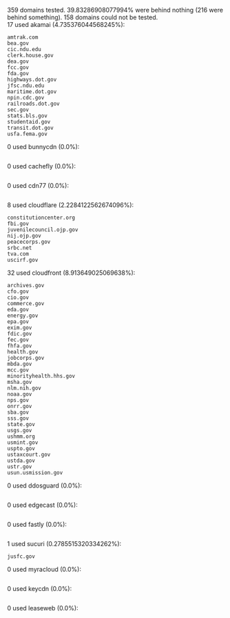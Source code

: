 359 domains tested. 39.83286908077994% were behind nothing (216 were behind something). 158 domains could not be tested.<br>
17 used akamai (4.735376044568245%):
```
amtrak.com
bea.gov
cic.ndu.edu
clerk.house.gov
dea.gov
fcc.gov
fda.gov
highways.dot.gov
jfsc.ndu.edu
maritime.dot.gov
npin.cdc.gov
railroads.dot.gov
sec.gov
stats.bls.gov
studentaid.gov
transit.dot.gov
usfa.fema.gov
```

0 used bunnycdn (0.0%):
```

```

0 used cachefly (0.0%):
```

```

0 used cdn77 (0.0%):
```

```

8 used cloudflare (2.2284122562674096%):
```
constitutioncenter.org
fbi.gov
juvenilecouncil.ojp.gov
nij.ojp.gov
peacecorps.gov
srbc.net
tva.com
uscirf.gov
```

32 used cloudfront (8.913649025069638%):
```
archives.gov
cfo.gov
cio.gov
commerce.gov
eda.gov
energy.gov
epa.gov
exim.gov
fdic.gov
fec.gov
fhfa.gov
health.gov
jobcorps.gov
mbda.gov
mcc.gov
minorityhealth.hhs.gov
msha.gov
nlm.nih.gov
noaa.gov
nps.gov
onrr.gov
sba.gov
sss.gov
state.gov
usgs.gov
ushmm.org
usmint.gov
uspto.gov
ustaxcourt.gov
ustda.gov
ustr.gov
usun.usmission.gov
```

0 used ddosguard (0.0%):
```

```

0 used edgecast (0.0%):
```

```

0 used fastly (0.0%):
```

```

1 used sucuri (0.2785515320334262%):
```
jusfc.gov
```

0 used myracloud (0.0%):
```

```

0 used keycdn (0.0%):
```

```

0 used leaseweb (0.0%):
```

```
